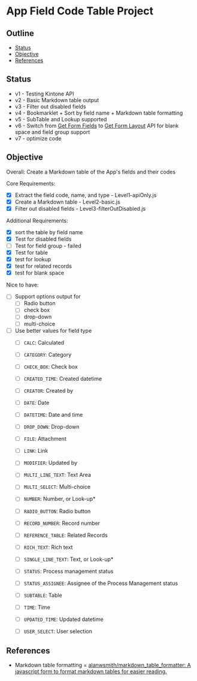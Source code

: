 # App Field Code Table Project


## Outline <!-- omit in toc -->

* [Status](#status)
* [Objective](#objective)
* [References](#references)


## Status

* v1 - Testing Kintone API
* v2 - Basic Markdown table output
* v3 - Filter out disabled fields
* v4 - Bookmarklet + Sort by field name + Markdown table formatting
* v5 - SubTable and Lookup supported
* v6 - Switch from [Get Form Fields](https://kintone.dev/en/docs/kintone/rest-api/apps/get-form-fields/) to [Get Form Layout](https://kintone.dev/en/docs/kintone/rest-api/apps/get-form-layout/) API for blank space and field group support
* v7 - optimize code

## Objective

Overall: Create a Markdown table of the App's fields and their codes

Core Requirements:
* [x] Extract the field code, name, and type - Level1-apiOnly.js
* [x] Create a Markdown table - Level2-basic.js
* [x] Filter out disabled fields - Level3-filterOutDisabled.js

Additional Requirements:
* [x] sort the table by field name
* [x] Test for disabled fields
* [ ] Test for field group - failed
* [x] Test for table
* [x] test for lookup
* [x] test for related records
* [x] test for blank space

Nice to have:
* [ ] Support options output for
  * [ ] Radio button
  * [ ] check box
  * [ ] drop-down
  * [ ] multi-choice
* [ ] Use better values for field type
  * [ ] `CALC`: Calculated
  * [ ] `CATEGORY`: Category
  * [ ] `CHECK_BOX`: Check box
  * [ ] `CREATED_TIME`: Created datetime
  * [ ] `CREATOR`: Created by
  * [ ] `DATE`: Date
  * [ ] `DATETIME`: Date and time
  * [ ] `DROP_DOWN`: Drop-down
  * [ ] `FILE`: Attachment
  * [ ] `LINK`: Link
  * [ ] `MODIFIER`: Updated by
  * [ ] `MULTI_LINE_TEXT`: Text Area
  * [ ] `MULTI_SELECT`: Multi-choice
  * [ ] `NUMBER`: Number, or Look-up*
  * [ ] `RADIO_BUTTON`: Radio button
  * [ ] `RECORD_NUMBER`: Record number
  * [ ] `REFERENCE_TABLE`: Related Records
  * [ ] `RICH_TEXT`: Rich text
  * [ ] `SINGLE_LINE_TEXT`: Text, or Look-up*
  * [ ] `STATUS`: Process management status
  * [ ] `STATUS_ASSIGNEE`: Assignee of the Process Management status
  * [ ] `SUBTABLE`: Table
  * [ ] `TIME`: Time
  * [ ] `UPDATED_TIME`: Updated datetime
  * [ ] `USER_SELECT`: User selection


## References

* Markdown table formatting = [alanwsmith/markdown\_table\_formatter: A javascript form to format markdown tables for easier reading.](https://github.com/alanwsmith/markdown_table_formatter)
